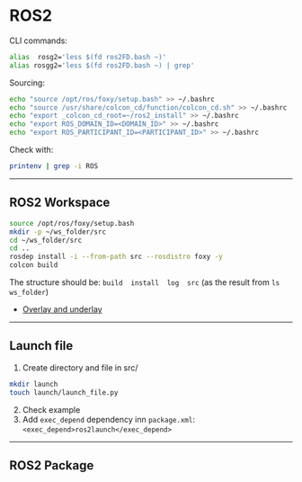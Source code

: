 # ROS2
CLI commands:
```bash
alias  rosg2='less $(fd ros2FD.bash ~)'
alias rosgg2='less $(fd ros2FD.bash ~) | grep'
```
Sourcing:
```bash
echo "source /opt/ros/foxy/setup.bash" >> ~/.bashrc
echo "source /usr/share/colcon_cd/function/colcon_cd.sh" >> ~/.bashrc
echo "export _colcon_cd_root=~/ros2_install" >> ~/.bashrc
echo "export ROS_DOMAIN_ID=<DOMAIN_ID>" >> ~/.bashrc
echo "export ROS_PARTICIPANT_ID=<PARTICIPANT_ID>" >> ~/.bashrc
```
Check with:
```bash
printenv | grep -i ROS
```
-------
## ROS2 Workspace
```bash
source /opt/ros/foxy/setup.bash
mkdir -p ~/ws_folder/src
cd ~/ws_folder/src
cd ..
rosdep install -i --from-path src --rosdistro foxy -y
colcon build
```
The structure should be: `build  install  log  src` (as the result from `ls ws_folder`)

- [Overlay and underlay](https://docs.ros.org/en/foxy/Tutorials/Workspace/Creating-A-Workspace.html)
-------
## Launch file
1. Create directory and file in src/
```bash
mkdir launch
touch launch/launch_file.py
```
2. Check example
3. Add `exec_depend` dependency inn `package.xml`:
`<exec_depend>ros2launch</exec_depend>`
-------
## ROS2 Package